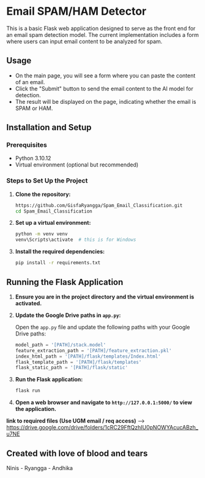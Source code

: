 # Email SPAM/HAM Detector

This is a basic Flask web application designed to serve as the front end for an email spam detection model. The current implementation includes a form where users can input email content to be analyzed for spam.

## Usage

- On the main page, you will see a form where you can paste the content of an email.
- Click the "Submit" button to send the email content to the AI model for detection.
- The result will be displayed on the page, indicating whether the email is SPAM or HAM.

## Installation and Setup

### Prerequisites

- Python 3.10.12
- Virtual environment (optional but recommended)

### Steps to Set Up the Project

1. **Clone the repository:**

    ```sh
    https://github.com/GisfaRyangga/Spam_Email_Classification.git
    cd Spam_Email_Classification
    ```

2. **Set up a virtual environment:**

    ```sh
    python -m venv venv
    venv\Scripts\activate  # this is for Windows
    ```

3. **Install the required dependencies:**

    ```sh
    pip install -r requirements.txt
    ```

## Running the Flask Application

1. **Ensure you are in the project directory and the virtual environment is activated.**

2. **Update the Google Drive paths in `app.py`:**

    Open the `app.py` file and update the following paths with your Google Drive paths:
    ```python
    model_path = '[PATH]/stack.model'
    feature_extraction_path = '[PATH]/feature_extraction.pkl'
    index_html_path = '[PATH]/flask/templates/Index.html'
    flask_template_path = '[PATH]/flask/templates'
    flask_static_path = '[PATH]/flask/static'
    ```

3. **Run the Flask application:**

    ```sh
    flask run
    ```

4. **Open a web browser and navigate to `http://127.0.0.1:5000/` to view the application.**


**link to required files (Use UGM email / req access)** --> https://drive.google.com/drive/folders/1cRC29FftQzhIU0pNOWYAcucABzh_u7NE


<h2>Created with love of blood and tears</h2>

Ninis - Ryangga - Andhika
